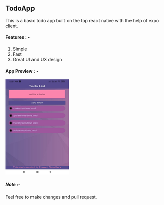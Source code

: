 ## TodoApp

This is a basic todo app built on the top react native with the help of expo client. 

#### Features : -
1. Simple
2. Fast
3. Great UI and UX design

#### App Preview : -
<img src="assets/ss.jpeg" alt="image preview" height="300" width="200">

##### Note :- 
Feel free to make changes and pull request. 
